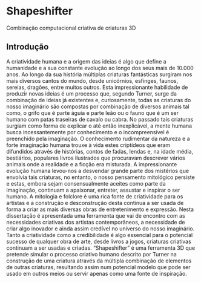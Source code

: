 # Shapeshifter
Combinação computacional criativa de criaturas 3D
## Introdução
A criatividade humana e a origem das ideias é algo que define a humanidade e a sua constante evolução ao longo dos seus mais de 10.000 anos. Ao longo da sua história múltiplas criaturas fantásticas surgiram nos mais diversos cantos do mundo, desde unicórnios, esfinges, faunos, sereias, dragões, entre muitos outros.
Esta impressionante habilidade de produzir novas ideias é um processo que, segundo Turner, surge da combinação de ideias já existentes e, curiosamente, todas as criaturas do nosso imaginário são compostas por combinação de diversos animais tal como, o grifo que é parte águia e parte leão ou o fauno que é um ser humano com patas traseiras de cavalo ou cabra.
No passado tais criaturas surgiam como forma de explicar o até então inexplicável, a mente humana busca incessantemente por conhecimento e o incompreensível é preenchido pela imaginação. O conhecimento rudimentar da natureza e a forte imaginação humana trouxe à vida estes criptídeos que eram difundidos através de histórias, contos de fadas, lendas e, na idade média, bestiários, populares livros ilustrados que procuravam descrever vários animais onde a realidade e a ficção era misturada.
A impressionante evolução humana levou-nos a desvendar grande parte dos mistérios que envolvia tais criaturas, no entanto, o nosso pensamento mitológico persiste e estas, embora sejam consensualmente aceites como parte da imaginação, continuam a apaixonar, entreter, assustar e inspirar o ser humano.
A mitologia e folclore é uma rica fonte de criatividade para os artistas e a construção e desconstrução desta continua a ser usada de forma a criar as mais diversas obras de entretenimento e expressão.
Nesta dissertação é apresentada uma ferramenta que vai de encontro com as necessidades criativas dos artistas contemporâneos, a necessidade de criar algo inovador e ainda assim credível no universo do nosso imaginário. Tanto a criatividade como a credibilidade é algo essencial para o potencial sucesso de qualquer obra de arte, desde livros a jogos, criaturas criativas continuam a ser usadas e criadas. “Shapeshifter” é uma ferramenta 3D que pretende simular o processo criativo humano descrito por Turner na construção de uma criatura através da múltipla combinação de elementos de outras criaturas, resultando assim num potencial modelo que pode ser usado em outros meios ou servir apenas como uma fonte de inspiração.
